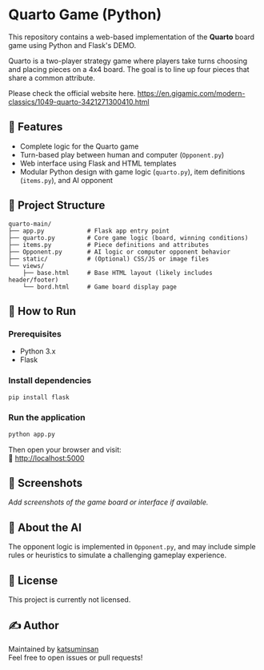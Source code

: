 # Quarto Game (Python)

This repository contains a web-based implementation of the **Quarto** board game using Python and Flask's DEMO.

Quarto is a two-player strategy game where players take turns choosing and placing pieces on a 4x4 board. The goal is to line up four pieces that share a common attribute.

Please check the official website here.
https://en.gigamic.com/modern-classics/1049-quarto-3421271300410.html

## 🧩 Features

- Complete logic for the Quarto game  
- Turn-based play between human and computer (`Opponent.py`)  
- Web interface using Flask and HTML templates  
- Modular Python design with game logic (`quarto.py`), item definitions (`items.py`), and AI opponent  

## 📁 Project Structure

```
quarto-main/
├── app.py            # Flask app entry point
├── quarto.py         # Core game logic (board, winning conditions)
├── items.py          # Piece definitions and attributes
├── Opponent.py       # AI logic or computer opponent behavior
├── static/           # (Optional) CSS/JS or image files
└── views/
    ├── base.html     # Base HTML layout (likely includes header/footer)
    └── bord.html     # Game board display page
```

## 🚀 How to Run

### Prerequisites

- Python 3.x  
- Flask  

### Install dependencies

```bash
pip install flask
```

### Run the application

```bash
python app.py
```

Then open your browser and visit:  
📍 [http://localhost:5000](http://localhost:5000)

## 📸 Screenshots

_Add screenshots of the game board or interface if available._

## 🤖 About the AI

The opponent logic is implemented in `Opponent.py`, and may include simple rules or heuristics to simulate a challenging gameplay experience.

## 📜 License
This project is currently not licensed.

## ✍️ Author

Maintained by [katsuminsan](https://github.com/katsuminsan)  
Feel free to open issues or pull requests!

